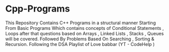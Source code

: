 # Cpp-Programs
This Repository Contains C++ Programs in a structural manner  Starting From Basic Programs Which contains concepts of Conditional Statements , Loops after that questions based on Arrays , Linked Lists , Stacks , Queues will be covered. 
Followed By Problems Based On Searching , Sorting & Recursion.
Following the DSA Playlist of Love babbar (YT - CodeHelp )
